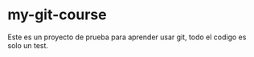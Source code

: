 # my-git-course
Este es un proyecto de prueba para aprender usar git, todo el codigo es solo un test.
